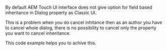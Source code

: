 By default AEM Touch UI interface does not give option for field based inheritance in Dialog property as Classic UI.

This is a problem when you do cancel inhitance then as an author you have to cancel whole dialog, there is no possibility to cancel only the property you want to cancel
inheritance.

This code example helps you to achive this.  
